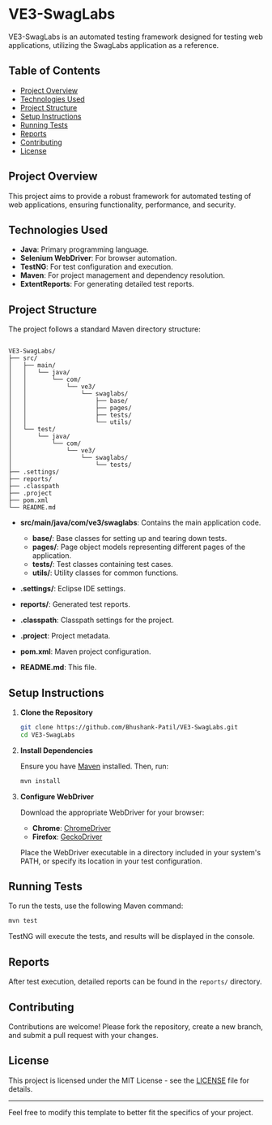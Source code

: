 
# VE3-SwagLabs

VE3-SwagLabs is an automated testing framework designed for testing web applications, utilizing the SwagLabs application as a reference.

## Table of Contents

* [Project Overview](#project-overview)
* [Technologies Used](#technologies-used)
* [Project Structure](#project-structure)
* [Setup Instructions](#setup-instructions)
* [Running Tests](#running-tests)
* [Reports](#reports)
* [Contributing](#contributing)
* [License](#license)

## Project Overview

This project aims to provide a robust framework for automated testing of web applications, ensuring functionality, performance, and security.

## Technologies Used

* **Java**: Primary programming language.
* **Selenium WebDriver**: For browser automation.
* **TestNG**: For test configuration and execution.
* **Maven**: For project management and dependency resolution.
* **ExtentReports**: For generating detailed test reports.

## Project Structure

The project follows a standard Maven directory structure:

```

VE3-SwagLabs/
├── src/
│   ├── main/
│   │   └── java/
│   │       └── com/
│   │           └── ve3/
│   │               └── swaglabs/
│   │                   ├── base/
│   │                   ├── pages/
│   │                   ├── tests/
│   │                   └── utils/
│   └── test/
│       └── java/
│           └── com/
│               └── ve3/
│                   └── swaglabs/
│                       └── tests/
├── .settings/
├── reports/
├── .classpath
├── .project
├── pom.xml
└── README.md
```



* **src/main/java/com/ve3/swaglabs**: Contains the main application code.

  * **base/**: Base classes for setting up and tearing down tests.
  * **pages/**: Page object models representing different pages of the application.
  * **tests/**: Test classes containing test cases.
  * **utils/**: Utility classes for common functions.
* **.settings/**: Eclipse IDE settings.
* **reports/**: Generated test reports.
* **.classpath**: Classpath settings for the project.
* **.project**: Project metadata.
* **pom.xml**: Maven project configuration.
* **README.md**: This file.

## Setup Instructions

1. **Clone the Repository**

   ```bash
   git clone https://github.com/Bhushank-Patil/VE3-SwagLabs.git
   cd VE3-SwagLabs
   ```



2. **Install Dependencies**

   Ensure you have [Maven](https://maven.apache.org/) installed. Then, run:

   ```bash
   mvn install
   ```



3. **Configure WebDriver**

   Download the appropriate WebDriver for your browser:

   * **Chrome**: [ChromeDriver](https://sites.google.com/a/chromium.org/chromedriver/)
   * **Firefox**: [GeckoDriver](https://github.com/mozilla/geckodriver/releases)

   Place the WebDriver executable in a directory included in your system's PATH, or specify its location in your test configuration.

## Running Tests

To run the tests, use the following Maven command:

```bash
mvn test
```



TestNG will execute the tests, and results will be displayed in the console.

## Reports

After test execution, detailed reports can be found in the `reports/` directory.

## Contributing

Contributions are welcome! Please fork the repository, create a new branch, and submit a pull request with your changes.

## License

This project is licensed under the MIT License - see the [LICENSE](LICENSE) file for details.

---

Feel free to modify this template to better fit the specifics of your project.
